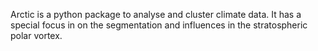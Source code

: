 Arctic is a python package to analyse and cluster climate data. It has a special focus in on the segmentation and influences in the stratospheric polar vortex. 
